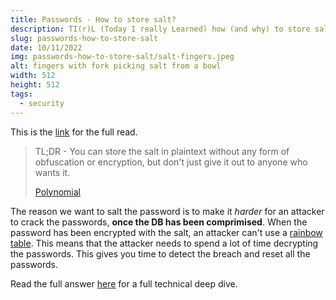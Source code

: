 ```yaml
---
title: Passwords - How to store salt?
description: TI(r)L (Today I really Learned) how (and why) to store salt.
slug: passwords-how-to-store-salt
date: 10/11/2022
img: passwords-how-to-store-salt/salt-fingers.jpeg
alt: fingers with fork picking salt from a bowl
width: 512
height: 512
tags:
  - security
---
```


This is the
[link](https://security.stackexchange.com/questions/17421/how-to-store-salt) for
the full read.

> TL;DR - You can store the salt in plaintext without any form of obfuscation or
> encryption, but don't just give it out to anyone who wants it.
>
> [Polynomial](https://security.stackexchange.com/a/17435/70970)

The reason we want to salt the password is to make it _harder_ for an attacker
to crack the passwords, **once the DB has been comprimised**. When the password
has been encrypted with the salt, an attacker can't use a
[rainbow table](http://en.wikipedia.org/wiki/Rainbow_table). This means that the
attacker needs to spend a lot of time decrypting the passwords. This gives you
time to detect the breach and reset all the passwords.

Read the full answer [here](https://security.stackexchange.com/a/17435/70970)
for a full technical deep dive.

